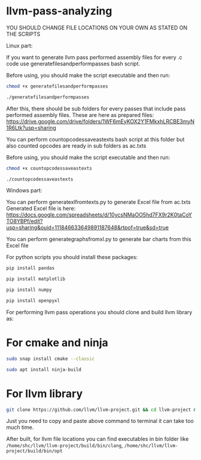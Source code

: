 # llvm-pass-analyzing

YOU SHOULD CHANGE FILE LOCATIONS ON YOUR OWN AS STATED ON THE SCRIPTS

Linux part:

If you want to generate llvm pass performed assembly files for every .c code use generatefilesandperformpasses bash script.

Before using, you should make the script executable and then run:

```bash
chmod +x generatefilesandperformpasses

./generatefilesandperformpasses
```

After this, there should be sub folders for every passes that include pass performed assembly files.
These are here as prepared files: https://drive.google.com/drive/folders/1WF6mEyKOX2Y1FMkxhLRCBE3myN1R6Ltk?usp=sharing

You can perform countopcodessaveastexts bash script at this folder but also counted opcodes are ready in sub folders as ac.txts

Before using, you should make the script executable and then run:

```bash
chmod +x countopcodessaveastexts

./countopcodessaveastexts
```

Windows part:

You can perform generatexlfromtexts.py to generate Excel file from ac.txts
Generated Excel file is here: https://docs.google.com/spreadsheets/d/10ycsNMaOO5hd7FX9r2K0taCoYTO8YBPf/edit?usp=sharing&ouid=111846633649891187648&rtpof=true&sd=true

You can perform generategraphsfromxl.py to generate bar charts from this Excel file

For python scripts you should install these packages:

```bash
pip install pandas

pip install matplotlib

pip install numpy

pip install openpyxl
```

For performing llvm pass operations you should clone and build llvm library as:

# For cmake and ninja

```bash
sudo snap install cmake --classic

sudo apt install ninja-build
```

# For llvm library

```bash
git clone https://github.com/llvm/llvm-project.git && cd llvm-project && mkdir build && cd build && cmake -G Ninja -DLLVM_ENABLE_PROJECTS=clang -DLLVM_TARGETS_TO_BUILD=all -DLLVM_ENABLE_LIBCXX=ON -DCMAKE_BUILD_TYPE=Release -DLLVM_INSTALL_UTILS=ON -DBUILD_SHARED_LIBS=True -DLLVM_USE_SPLIT_DWARF=True -DLLVM_OPTIMIZED_TABLEGEN=True -DLLVM_BUILD_TESTS=True -DLLVM_PARALLEL_LINK_JOBS=1 ../llvm && cmake --build .
```

Just you need to copy and paste above command to terminal it can take too much time.

After built, for llvm file locations you can find executables in bin folder like ```/home/shc/llvm/llvm-project/build/bin/clang```, ```/home/shc/llvm/llvm-project/build/bin/opt```
